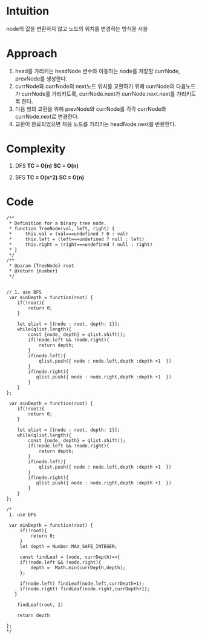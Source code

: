 # Intuition

<!-- Describe your first thoughts on how to solve this problem. -->

node의 값을 변환하지 않고 노드의 위치를 변경하는 방식을 사용

# Approach

<!-- Describe your approach to solving the problem. -->

1. head를 가리키는 headNode 변수와 이동하는 node를 저장할 currNode, prevNode를 생성한다.
2. currNode와 currNode의 next노드 위치를 교환하기 위해 currNode의 다음노드가 currNode를 가리키도록, currNode.next가 currNode.next.next를 가리키도록 한다.
3. 다음 쌍의 교환을 위해 prevNode와 currNode를 각각 currNode와 currNode.next로 변경한다.
4. 교환이 완료되었으면 처음 노드를 가리키는 headNode.next를 반환한다.

# Complexity

1. DFS
   **TC = O(n)**
   **SC = O(n)**

2. BFS
   **TC = O(n^2)**
   **SC = O(n)**

# Code

```
/**
 * Definition for a binary tree node.
 * function TreeNode(val, left, right) {
 *     this.val = (val===undefined ? 0 : val)
 *     this.left = (left===undefined ? null : left)
 *     this.right = (right===undefined ? null : right)
 * }
 */
/**
 * @param {TreeNode} root
 * @return {number}
 */


// 1. use BFS
 var minDepth = function(root) {
    if(!root){
        return 0;
    }

    let qlist = [{node : root, depth: 1}];
    while(qlist.length){
        const {node, depth} = qlist.shift();
        if(!node.left && !node.right){
            return depth;
        }
        if(node.left){
            qlist.push({ node : node.left,depth :depth +1  })
        }
        if(node.right){
           qlist.push({ node : node.right,depth :depth +1  })
        }
    }
};

 var minDepth = function(root) {
    if(!root){
        return 0;
    }

    let qlist = [{node : root, depth: 1}];
    while(qlist.length){
        const {node, depth} = qlist.shift();
        if(!node.left && !node.right){
            return depth;
        }
        if(node.left){
            qlist.push({ node : node.left,depth :depth +1  })
        }
        if(node.right){
           qlist.push({ node : node.right,depth :depth +1  })
        }
    }
};

/*
 1. use DFS

 var minDepth = function(root) {
     if(!root){
         return 0;
     }
     let depth = Number.MAX_SAFE_INTEGER;

     const findLeaf = (node, currDepth)=>{
     if(!node.left && !node.right){
         depth =  Math.min(currDepth,depth);
     };

     if(node.left) findLeaf(node.left,currDepth+1);
     if(node.right) findLeaf(node.right,currDepth+1);
   }

    findLeaf(root, 1)

    return depth

};
*/

```
